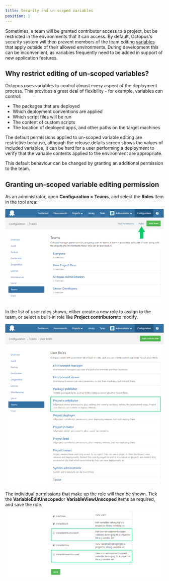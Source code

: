```yaml
---
title: Security and un-scoped variables
position: 1
---
```



Sometimes, a team will be granted contributor access to a project, but be restricted in the environments that it can access. By default, Octopus's security system will then prevent members of the team editing [variables](/docs/deploying-applications/variables.md) that apply outside of their allowed environments. During development this can be inconvenient, as variables frequently need to be added in support of new application features.

## Why restrict editing of un-scoped variables?


Octopus uses variables to control almost every aspect of the deployment process. This provides a great deal of flexibility - for example, variables can control:

- The packages that are deployed
- Which deployment conventions are applied
- Which script files will be run
- The content of custom scripts
- The location of deployed apps, and other paths on the target machines



The default permissions applied to un-scoped variable editing are restrictive because, although the release details screen shows the values of included variables, it can be hard for a user performing a deployment to verify that the variable contents applied to the environment are appropriate.


This default behaviour can be changed by granting an additional permission to the team.

## Granting un-scoped variable editing permission


As an administrator, open **Configuration > Teams**, and select the **Roles** item in the tool area:


![](/docs/images/3048124/3277948.png)


In the list of user roles shown, either create a new role to assign to the team, or select a built-in role like **Project contributors**to modify.


![](/docs/images/3048124/3277947.png)


The individual permissions that make up the role will then be shown. Tick the **VariableEditUnscoped**or **VariableViewUnscoped** items as required, and save the role.


![](/docs/images/3048124/3277946.png)
